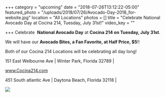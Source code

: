 +++
category = "upcoming"
date = "2018-07-26T13:12:22-05:00"
featured_photo = "/uploads/2018/07/26/Avocado-Day-2018_for-website.jpg"
location = "All Locations"
photos = []
title = "Celebrate National Avocado Day at Cocina 214, Tuesday, July 31st!"
video_key = ""

+++
Celebrate  **National Avocado Day** at **Cocina 214 on Tuesday, July 31st**.

We will have our **Avocado Bites, a Fan Favorite, at Half Price, $5**!!

Both of our Cocina 214 Locations will be celebrating all day long!

151 East Welbourne Ave | Winter Park, Florida 32789 | 

www.Cocina214.com

451 South atlantic Ave | Daytona Beach, Florida 32118 |

![](/uploads/2018/07/26/Avocado-Day-2018_for-website.jpg)